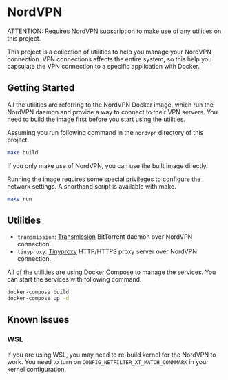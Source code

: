 # NordVPN

ATTENTION: Requires NordVPN subscription to make use of any utilities on this project.

This project is a collection of utilities to help you manage your NordVPN connection. VPN connections affects the entire system, so this help you capsulate the VPN connection to a specific application with Docker.

## Getting Started

All the utilities are referring to the NordVPN Docker image, which run the NordVPN daemon and provide a way to connect to their VPN servers.
You need to build the image first before you start using the utilities.

Assuming you run following command in the `nordvpn` directory of this project.

```bash
make build
```

If you only make use of NordVPN, you can use the built image directly.

Running the image requires some special privileges to configure the network settings.
A shorthand script is available with make.

```bash
make run
```

## Utilities

- `transmission`: [Transmission](https://transmissionbt.com/) BitTorrent daemon over NordVPN connection.
- `tinyproxy`: [Tinyproxy](https://tinyproxy.github.io/) HTTP/HTTPS proxy server over NordVPN connection.

All of the utilities are using Docker Compose to manage the services.
You can start the services with following command.

```bash
docker-compose build
docker-compose up -d
```

## Known Issues

### WSL

If you are using WSL, you may need to re-build kernel for the NordVPN to work.
You need to turn on `CONFIG_NETFILTER_XT_MATCH_CONNMARK` in your kernel configuration.